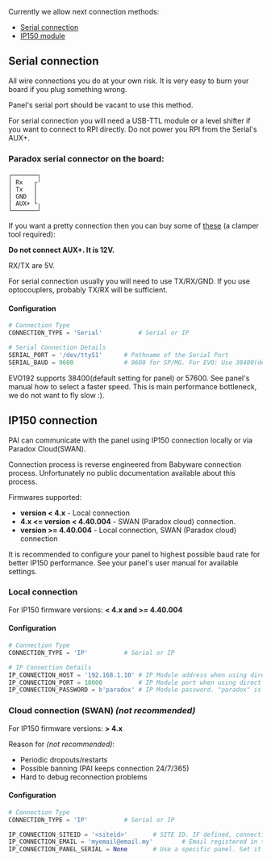 Currently we allow next connection methods:
* [Serial connection](#serial-connection)
* [IP150 module](#ip150-connection)

## Serial connection
All wire connections you do at your own risk. It is very easy to burn your board if you plug something wrong.

Panel's serial port should be vacant to use this method.

For serial connection you will need a USB-TTL module or a level shifter if you want to connect to RPI directly.
Do not power you RPI from the Serial's AUX+.

### Paradox serial connector on the board:
```
┌───────┐
│ Rx   ┌╵
│ Tx   │
│ GND  │
│ AUX+ └╷
└───────┘
```
If you want a pretty connection then you can buy some of [these](https://www.ebay.com/itm/40-Sets-2-3-4-5P-2-54mm-Pitch-Terminal-Housing-Pin-Header-Connector-Adaptor-Kit/263446969764?ssPageName=STRK%3AMEBIDX%3AIT&_trksid=p2057872.m2749.l2649)
 (a clamper tool required):

**Do not connect AUX+. It is 12V.**

RX/TX are 5V.

For serial connection usually you will need to use TX/RX/GND. If you use optocouplers, probably TX/RX will be sufficient.

#### Configuration
```python
# Connection Type
CONNECTION_TYPE = 'Serial'  		# Serial or IP

# Serial Connection Details
SERIAL_PORT = '/dev/ttyS1' 		# Pathname of the Serial Port
SERIAL_BAUD = 9600              # 9600 for SP/MG. For EVO: Use 38400(default setting) or 57600 for EVO
```

EVO192 supports 38400(default setting for panel) or 57600. See panel's manual how to select a faster speed. This is main performance bottleneck, we do not want to fly slow :).

## IP150 connection
PAI can communicate with the panel using IP150 connection locally or via Paradox Cloud(SWAN).

Connection process is reverse engineered from Babyware connection process. Unfortunately no public documentation available about this process.

Firmwares supported:
* **version < 4.x** - Local connection
* **4.x <= version < 4.40.004** - SWAN (Paradox cloud) connection.
* **version >= 4.40.004** - Local connection, SWAN (Paradox cloud) connection

It is recommended to configure your panel to highest possible baud rate for better IP150 performance. See your panel's user manual for available settings.

### Local connection
For IP150 firmware versions: **< 4.x and >= 4.40.004**
#### Configuration
```python
# Connection Type
CONNECTION_TYPE = 'IP'  		# Serial or IP

# IP Connection Details
IP_CONNECTION_HOST = '192.168.1.10' # IP Module address when using direct IP Connection
IP_CONNECTION_PORT = 10000          # IP Module port when using direct IP Connection
IP_CONNECTION_PASSWORD = b'paradox' # IP Module password. "paradox" is factory default.
```

### Cloud connection (SWAN) _(not recommended)_
For IP150 firmware versions: **> 4.x**

Reason for _(not recommended)_:
* Periodic dropouts/restarts
* Possible banning (PAI keeps connection 24/7/365)
* Hard to debug reconnection problems

#### Configuration
```python
# Connection Type
CONNECTION_TYPE = 'IP'  		# Serial or IP

IP_CONNECTION_SITEID = '<siteid>'		# SITE ID. IF defined, connection will be made through this method.
IP_CONNECTION_EMAIL = 'myemail@email.my' 		# Email registered in the site
IP_CONNECTION_PANEL_SERIAL = None       # Use a specific panel. Set it to None to use the first
```